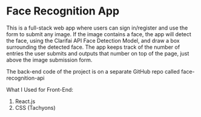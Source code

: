 # Face Recognition App

This is a full-stack web app where users can sign in/register and use the form to submit any image. If the image contains a face, the app will detect the face, using the Clarifai API Face Detection Model, and draw a box surrounding the detected face. The app keeps track of the number of entries the user submits and outputs that number on top of the page, just above the image submission form. 

The back-end code of the project is on a separate GitHub repo called face-recognition-api

What I Used for Front-End:
1. React.js
2. CSS (Tachyons)

